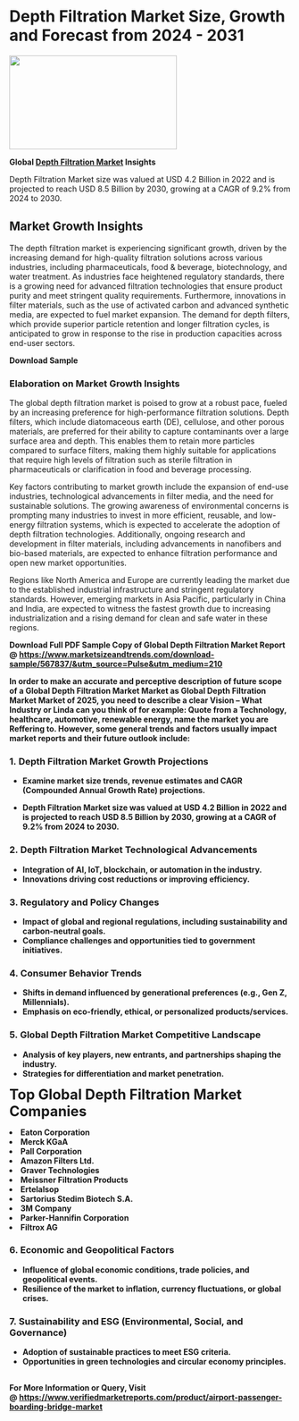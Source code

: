 <H1>Depth Filtration Market Size, Growth and Forecast from 2024 - 2031</H1><img class="aligncenter size-medium wp-image-584254" src="https://thirdeyenews.in/wp-content/uploads/2024/09/Global-Market-Research-300x168.jpeg" alt="" width="300" height="168" /><p><strong>Global&nbsp;<a href="https://www.marketsizeandtrends.com/download-sample/567837/&amp;utm_source=Pulse&amp;utm_medium=210">Depth Filtration Market</a> Insights</strong></p><p>Depth Filtration Market size was valued at USD 4.2 Billion in 2022 and is projected to reach USD 8.5 Billion by 2030, growing at a CAGR of 9.2% from 2024 to 2030.</p><p><h2>Market Growth Insights</h2> <p>The depth filtration market is experiencing significant growth, driven by the increasing demand for high-quality filtration solutions across various industries, including pharmaceuticals, food & beverage, biotechnology, and water treatment. As industries face heightened regulatory standards, there is a growing need for advanced filtration technologies that ensure product purity and meet stringent quality requirements. Furthermore, innovations in filter materials, such as the use of activated carbon and advanced synthetic media, are expected to fuel market expansion. The demand for depth filters, which provide superior particle retention and longer filtration cycles, is anticipated to grow in response to the rise in production capacities across end-user sectors.</p> <p><strong>Download Sample</strong></p> <h3>Elaboration on Market Growth Insights</h3> <p>The global depth filtration market is poised to grow at a robust pace, fueled by an increasing preference for high-performance filtration solutions. Depth filters, which include diatomaceous earth (DE), cellulose, and other porous materials, are preferred for their ability to capture contaminants over a large surface area and depth. This enables them to retain more particles compared to surface filters, making them highly suitable for applications that require high levels of filtration such as sterile filtration in pharmaceuticals or clarification in food and beverage processing.</p> <p>Key factors contributing to market growth include the expansion of end-use industries, technological advancements in filter media, and the need for sustainable solutions. The growing awareness of environmental concerns is prompting many industries to invest in more efficient, reusable, and low-energy filtration systems, which is expected to accelerate the adoption of depth filtration technologies. Additionally, ongoing research and development in filter materials, including advancements in nanofibers and bio-based materials, are expected to enhance filtration performance and open new market opportunities.</p> <p>Regions like North America and Europe are currently leading the market due to the established industrial infrastructure and stringent regulatory standards. However, emerging markets in Asia Pacific, particularly in China and India, are expected to witness the fastest growth due to increasing industrialization and a rising demand for clean and safe water in these regions.</p> <p><strong></p><p><span class=""><strong>Download Full PDF Sample Copy of Global Depth Filtration Market Report</strong> @ <a href="https://www.marketsizeandtrends.com/download-sample/567837/&amp;utm_source=Pulse&amp;utm_medium=210" target="_blank">https://www.marketsizeandtrends.com/download-sample/567837/&amp;utm_source=Pulse&amp;utm_medium=210</a></span></p><p>In order to make an accurate and perceptive description of future scope of a Global&nbsp;Depth Filtration Market Market as Global&nbsp;Depth Filtration Market Market of 2025, you need to describe a clear Vision &ndash; What Industry or Linda can you think of for example: Quote from a Technology, healthcare, automotive, renewable energy, name the market you are Reffering to. However, some general trends and factors usually impact market reports and their future outlook include:</p><h3>1.&nbsp;<strong>Depth Filtration Market Growth Projections</strong></h3><ul><li>Examine market size trends, revenue estimates and CAGR (Compounded Annual Growth Rate) projections.</li><li><p>Depth Filtration Market size was valued at USD 4.2 Billion in 2022 and is projected to reach USD 8.5 Billion by 2030, growing at a CAGR of 9.2% from 2024 to 2030.</p></li></ul><h3>2.&nbsp;<strong>Depth Filtration Market Technological Advancements</strong></h3><ul><li>Integration of AI, IoT, blockchain, or automation in the industry.</li><li>Innovations driving cost reductions or improving efficiency.</li></ul><h3>3.&nbsp;<strong>Regulatory and Policy Changes</strong></h3><ul><li>Impact of global and regional regulations, including sustainability and carbon-neutral goals.</li><li>Compliance challenges and opportunities tied to government initiatives.</li></ul><h3>4.&nbsp;<strong>Consumer Behavior Trends</strong></h3><ul><li>Shifts in demand influenced by generational preferences (e.g., Gen Z, Millennials).</li><li>Emphasis on eco-friendly, ethical, or personalized products/services.</li></ul><h3>5.&nbsp;<strong>Global Depth Filtration Market Competitive Landscape</strong></h3><ul><li>Analysis of key players, new entrants, and partnerships shaping the industry.</li><li>Strategies for differentiation and market penetration.</li></ul><p data-pm-slice="1 1 []"><span style="color: inherit; font-family: inherit; font-size: 25px;">Top Global Depth Filtration Market Companies</span></p><div class="" data-test-id=""><p><li>Eaton Corporation</li><li> Merck KGaA</li><li> Pall Corporation</li><li> Amazon Filters Ltd.</li><li> Graver Technologies</li><li> Meissner Filtration Products</li><li> Ertelalsop</li><li> Sartorius Stedim Biotech S.A.</li><li> 3M Company</li><li> Parker-Hannifin Corporation</li><li> Filtrox AG</li></p></div><h3>6.&nbsp;<strong>Economic and Geopolitical Factors</strong></h3><ul><li>Influence of global economic conditions, trade policies, and geopolitical events.</li><li>Resilience of the market to inflation, currency fluctuations, or global crises.</li></ul><h3>7.&nbsp;<strong>Sustainability and ESG (Environmental, Social, and Governance)</strong></h3><ul><li>Adoption of sustainable practices to meet ESG criteria.</li><li>Opportunities in green technologies and circular economy principles.</li></ul><h2><strong style="font-size: 14px;">For More Information or Query, Visit @&nbsp;</strong><a style="background-color: #ffffff; font-size: 14px;" href="https://www.marketsizeandtrends.com/report/depth-filtration-market/" target="_blank">https://www.verifiedmarketreports.com/product/airport-passenger-boarding-bridge-market</a></h2>
